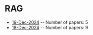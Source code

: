 # RAG

- [19-Dec-2024](https://github.com/Deriq-Qian-Dong/arXivReporter/blob/main/RAG/19-Dec-2024_papers.md) -- Number of papers: 5
- [18-Dec-2024](https://github.com/Deriq-Qian-Dong/arXivReporter/blob/main/RAG/18-Dec-2024_papers.md) -- Number of papers: 9
